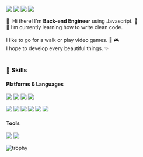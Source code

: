 <!-- ![header](https://capsule-render.vercel.app/api?type=waving&color=gradient&height=300&section=header&text=Hyeonjun%20Moon&fontSize=70) -->

<!-- <div align=center> -->

  
<p>
  <a href="https://quatohub.github.io/" target="_blank"><img src="https://img.shields.io/badge/Blog-DD0B78?style=flat-square&logo=GitHub%20Sponsors&logoColor=white"/></a>
  <a href="mailto:hyeonjun5256@gmail.com" target="_blank"><img src="https://img.shields.io/badge/hyeonjun5256@gmail.com-EA4335?style=flat-square&logo=Gmail&logoColor=white"/></a>
  <a href="https://www.linkedin.com/in/hyeonjun-moon-19777b218/" target="_blank"><img src="https://img.shields.io/badge/HyeonjunMoon-0A66C2?style=flat-square&logo=Linkedin&logoColor=white"/></a>
  <a href="https://witty-lead-34c.notion.site/3d566453e3674857873182c6928a0ae5" target="_blank"><img src="https://img.shields.io/badge/Notion-%23000000.svg?style=flat-square&logo=notion&logoColor=white"/></a>
</p>

<p>
  👋&nbsp; Hi there! I'm <b>Back-end Engineer</b> using Javascript. 🚀<br/>
  🌱 I’m currently learning how to write clean code.<br/><br/>
  I like to go for a walk or play video games. 👟  🎮<br/>
  I hope to develop every beautiful things. ✨ <br/><br/>
</p>

### 💪 Skills
#### Platforms & Languages

<p>
  <img src="https://img.shields.io/badge/TypeScript-3178C6?style=flat-square&logo=TypeScript&logoColor=white"/>
  <img src="https://img.shields.io/badge/React-0088CC?style=flat-square&logo=react&logoColor=white"/>
  <img src="https://img.shields.io/badge/Styled Components-DB7093?style=flat-square&logo=styled-components&logoColor=white"/>
  <img src="https://img.shields.io/badge/Redux-764ABC?style=flat-square&logo=Redux&logoColor=white"/>
</p>

<p>
  <img src="https://img.shields.io/badge/Node.js-339933?style=flat-square&logo=node.js&logoColor=white"/>
  <img src="https://img.shields.io/badge/Express.js-000000?style=flat-square&logo=express&logoColor=white"/>
  <img src="https://img.shields.io/badge/MySQL-4479A1?style=flat-square&logo=mysql&logoColor=white"/>
  <img src="https://img.shields.io/badge/Sequelize-52B0E7?style=flat-square&logo=Sequelize&logoColor=white"/>
  <img src="https://img.shields.io/badge/AWS%20-232F3E?style=flat-square&logo=AmazonAWS&logoColor=white"/>
  <img src="https://img.shields.io/badge/JWT-660099?style=flat-square&logo=jsonwebtokens&logoColor=white"/>
</p>

#### Tools

<p>
  <img src="https://img.shields.io/badge/Git-F05032?style=flat-square&logo=Git&logoColor=white"/>
  <img src="https://img.shields.io/badge/GitHub-181717?style=flat-square&logo=GitHub&logoColor=white"/>
</p>
  
  
![trophy](https://github-profile-trophy.vercel.app/?username=QuatoHub)
<!-- ![github-stats](https://github-readme-stats.vercel.app/api?username=QuatoHub&show_icons=true&count_private=true) -->
